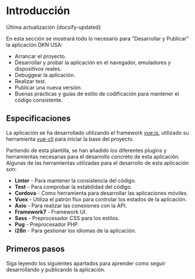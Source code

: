 # Introducción
<div class="lastUpdated">Última actualización {docsify-updated}</div>

En esta sección se mostrará todo lo necesario para "Desarrollar y Publicar" la aplicación DKN USA:
  - Arrancar el proyecto.
  - Desarrollar y probar la aplicación en el navegador, emuladores y dispositivos reales.
  - Debuggear la aplicación.
  - Realizar test.
  - Publicar una nueva versión.
  - Buenas prácticas y guías de estilo de codificación para mantener el código consistente.

## Especificaciones
La aplicación se ha desarrollado utilizando el framework [vue.js](https://vuejs.org/), utilizado su herramienta [vue-cli](https://cli.vuejs.org/) para iniciar la base del proyecto.

Partiendo de esta plantilla, se han añadido los diferentes plugins y herramientas necesarias para el desarrollo concreto de esta aplicación. Algunas de las herramientas utilizadas para el desarrollo de esta aplicación son:

  - **Linter** - Para mantener la consistencia del código.
  - **Test** - Para comprobar la estabilidad del código.
  - **Cordova** - Como herramienta para desarrollar las aplicaciones móviles.
  - **Vuex** - Utiliza el patrón flux para controlar los estados de la aplicación.
  - **Axio** - Para realizar las conexiones con la API.
  - **Framework7** - Framework UI.
  - **Sass** - Preprocesador CSS para los estilos.
  - **Pug** - Preprocesador PHP.
  - **i28n** - Para gestionar los idiomas de la aplicación.

## Primeros pasos
Siga leyendo los siguientes apartados para aprender como seguir desarrollando y publicando la aplicación.
